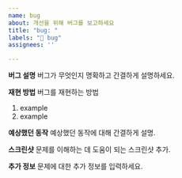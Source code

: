 ```yaml
---
name: bug
about: 개선을 위해 버그를 보고하세요
title: "bug: "
labels: "🚨 bug"
assignees: ''

---
```


**버그 설명**
버그가 무엇인지 명확하고 간결하게 설명하세요.

**재현 방법**
버그를 재현하는 방법

1. example
2. example

**예상했던 동작**
예상했던 동작에 대해 간결하게 설명.

**스크린샷**
문제를 이해하는 데 도움이 되는 스크린샷 추가.

<!-- 
**데스크탑 (다음 정보를 완료하세요):**
 - 운영 체제: [예: iOS]
 - 브라우저: [예: 크롬, 사파리]
 - 버전: [예: 22]

**스마트폰 (다음 정보를 완료하세요):**
 - 기기: [예: 아이폰6]
 - 운영 체제: [예: iOS8.1]
 - 브라우저: [예: 기본 브라우저, 사파리]
 - 버전: [예: 22]
-->

**추가 정보**
문제에 대한 추가 정보를 입력하세요.
